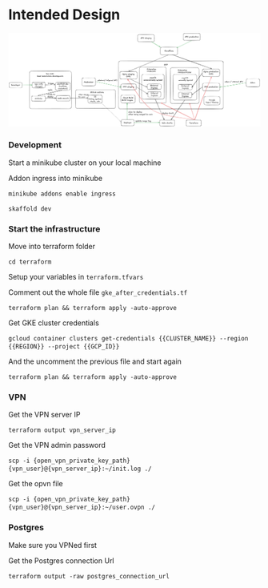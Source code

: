 # Intended Design

![Design](design.png)

### Development

Start a minikube cluster on your local machine 

Addon ingress into minikube

```
minikube addons enable ingress
```

```
skaffold dev
```

### Start the infrastructure

Move into terraform folder

```
cd terraform
```

Setup your variables in `terraform.tfvars`

Comment out the whole file `gke_after_credentials.tf`

```
terraform plan && terraform apply -auto-approve
```

Get GKE cluster credentials

```
gcloud container clusters get-credentials {{CLUSTER_NAME}} --region {{REGION}} --project {{GCP_ID}}
```

And the uncomment the previous file and start again

```
terraform plan && terraform apply -auto-approve
```

### VPN

Get the VPN server IP

```
terraform output vpn_server_ip
```

Get the VPN admin password

```
scp -i {open_vpn_private_key_path} {vpn_user}@{vpn_server_ip}:~/init.log ./
```

Get the opvn file

```
scp -i {open_vpn_private_key_path} {vpn_user}@{vpn_server_ip}:~/user.ovpn ./
```

### Postgres

Make sure you VPNed first

Get the Postgres connection Url

```
terraform output -raw postgres_connection_url
```